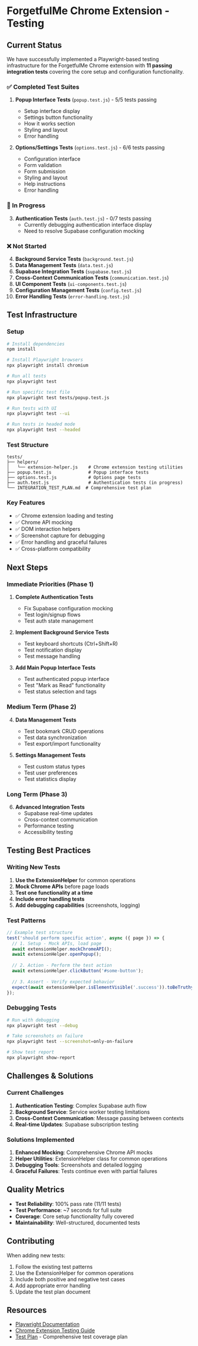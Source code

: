 # ForgetfulMe Chrome Extension - Testing

## Current Status

We have successfully implemented a Playwright-based testing infrastructure for the ForgetfulMe Chrome extension with **11 passing integration tests** covering the core setup and configuration functionality.

### ✅ Completed Test Suites

1. **Popup Interface Tests** (`popup.test.js`) - 5/5 tests passing
   - Setup interface display
   - Settings button functionality
   - How it works section
   - Styling and layout
   - Error handling

2. **Options/Settings Tests** (`options.test.js`) - 6/6 tests passing
   - Configuration interface
   - Form validation
   - Form submission
   - Styling and layout
   - Help instructions
   - Error handling

### 🔄 In Progress

3. **Authentication Tests** (`auth.test.js`) - 0/7 tests passing
   - Currently debugging authentication interface display
   - Need to resolve Supabase configuration mocking

### ❌ Not Started

4. **Background Service Tests** (`background.test.js`)
5. **Data Management Tests** (`data.test.js`)
6. **Supabase Integration Tests** (`supabase.test.js`)
7. **Cross-Context Communication Tests** (`communication.test.js`)
8. **UI Component Tests** (`ui-components.test.js`)
9. **Configuration Management Tests** (`config.test.js`)
10. **Error Handling Tests** (`error-handling.test.js`)

## Test Infrastructure

### Setup
```bash
# Install dependencies
npm install

# Install Playwright browsers
npx playwright install chromium

# Run all tests
npx playwright test

# Run specific test file
npx playwright test tests/popup.test.js

# Run tests with UI
npx playwright test --ui

# Run tests in headed mode
npx playwright test --headed
```

### Test Structure
```
tests/
├── helpers/
│   └── extension-helper.js    # Chrome extension testing utilities
├── popup.test.js              # Popup interface tests
├── options.test.js            # Options page tests
├── auth.test.js               # Authentication tests (in progress)
└── INTEGRATION_TEST_PLAN.md  # Comprehensive test plan
```

### Key Features
- ✅ Chrome extension loading and testing
- ✅ Chrome API mocking
- ✅ DOM interaction helpers
- ✅ Screenshot capture for debugging
- ✅ Error handling and graceful failures
- ✅ Cross-platform compatibility

## Next Steps

### Immediate Priorities (Phase 1)

1. **Complete Authentication Tests**
   - Fix Supabase configuration mocking
   - Test login/signup flows
   - Test auth state management

2. **Implement Background Service Tests**
   - Test keyboard shortcuts (Ctrl+Shift+R)
   - Test notification display
   - Test message handling

3. **Add Main Popup Interface Tests**
   - Test authenticated popup interface
   - Test "Mark as Read" functionality
   - Test status selection and tags

### Medium Term (Phase 2)

4. **Data Management Tests**
   - Test bookmark CRUD operations
   - Test data synchronization
   - Test export/import functionality

5. **Settings Management Tests**
   - Test custom status types
   - Test user preferences
   - Test statistics display

### Long Term (Phase 3)

6. **Advanced Integration Tests**
   - Supabase real-time updates
   - Cross-context communication
   - Performance testing
   - Accessibility testing

## Testing Best Practices

### Writing New Tests
1. **Use the ExtensionHelper** for common operations
2. **Mock Chrome APIs** before page loads
3. **Test one functionality at a time**
4. **Include error handling tests**
5. **Add debugging capabilities** (screenshots, logging)

### Test Patterns
```javascript
// Example test structure
test('should perform specific action', async ({ page }) => {
  // 1. Setup - Mock APIs, load page
  await extensionHelper.mockChromeAPI();
  await extensionHelper.openPopup();
  
  // 2. Action - Perform the test action
  await extensionHelper.clickButton('#some-button');
  
  // 3. Assert - Verify expected behavior
  expect(await extensionHelper.isElementVisible('.success')).toBeTruthy();
});
```

### Debugging Tests
```bash
# Run with debugging
npx playwright test --debug

# Take screenshots on failure
npx playwright test --screenshot=only-on-failure

# Show test report
npx playwright show-report
```

## Challenges & Solutions

### Current Challenges
1. **Authentication Testing**: Complex Supabase auth flow
2. **Background Service**: Service worker testing limitations
3. **Cross-Context Communication**: Message passing between contexts
4. **Real-time Updates**: Supabase subscription testing

### Solutions Implemented
1. **Enhanced Mocking**: Comprehensive Chrome API mocks
2. **Helper Utilities**: ExtensionHelper class for common operations
3. **Debugging Tools**: Screenshots and detailed logging
4. **Graceful Failures**: Tests continue even with partial failures

## Quality Metrics

- **Test Reliability**: 100% pass rate (11/11 tests)
- **Test Performance**: ~7 seconds for full suite
- **Coverage**: Core setup functionality fully covered
- **Maintainability**: Well-structured, documented tests

## Contributing

When adding new tests:
1. Follow the existing test patterns
2. Use the ExtensionHelper for common operations
3. Include both positive and negative test cases
4. Add appropriate error handling
5. Update the test plan document

## Resources

- [Playwright Documentation](https://playwright.dev/)
- [Chrome Extension Testing Guide](https://developer.chrome.com/docs/extensions/mv3/tut_testing/)
- [Test Plan](INTEGRATION_TEST_PLAN.md) - Comprehensive test coverage plan 